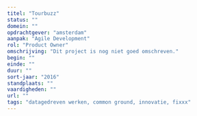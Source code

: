 ```yaml
---
titel: "Tourbuzz"
status: ""
domein: ""
opdrachtgever: "amsterdam"
aanpak: "Agile Development"
rol: "Product Owner"
omschrijving: "Dit project is nog niet goed omschreven."
begin: ""
einde: ""
duur: ""
sort-jaar: "2016"
standplaats: ""
vaardigheden: ""
url: ""
tags: "datagedreven werken, common ground, innovatie, fixxx"
---
```

